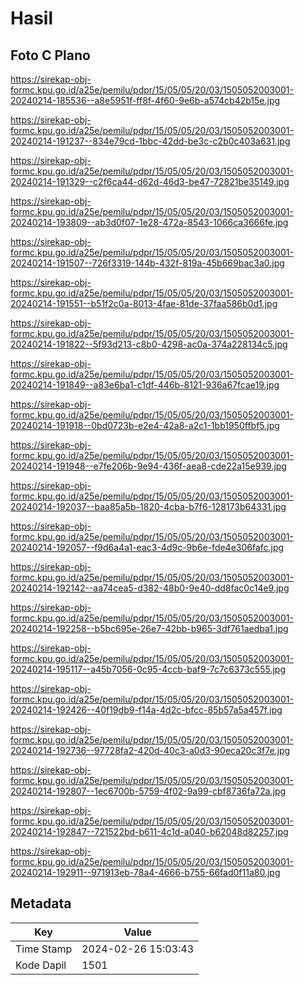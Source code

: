 # Hasil

## Foto C Plano

https://sirekap-obj-formc.kpu.go.id/a25e/pemilu/pdpr/15/05/05/20/03/1505052003001-20240214-185536--a8e5951f-ff8f-4f60-9e6b-a574cb42b15e.jpg

https://sirekap-obj-formc.kpu.go.id/a25e/pemilu/pdpr/15/05/05/20/03/1505052003001-20240214-191237--834e79cd-1bbc-42dd-be3c-c2b0c403a631.jpg

https://sirekap-obj-formc.kpu.go.id/a25e/pemilu/pdpr/15/05/05/20/03/1505052003001-20240214-191329--c2f6ca44-d62d-46d3-be47-72821be35149.jpg

https://sirekap-obj-formc.kpu.go.id/a25e/pemilu/pdpr/15/05/05/20/03/1505052003001-20240214-193809--ab3d0f07-1e28-472a-8543-1066ca3666fe.jpg

https://sirekap-obj-formc.kpu.go.id/a25e/pemilu/pdpr/15/05/05/20/03/1505052003001-20240214-191507--726f3319-144b-432f-819a-45b669bac3a0.jpg

https://sirekap-obj-formc.kpu.go.id/a25e/pemilu/pdpr/15/05/05/20/03/1505052003001-20240214-191551--b51f2c0a-8013-4fae-81de-37faa586b0d1.jpg

https://sirekap-obj-formc.kpu.go.id/a25e/pemilu/pdpr/15/05/05/20/03/1505052003001-20240214-191822--5f93d213-c8b0-4298-ac0a-374a228134c5.jpg

https://sirekap-obj-formc.kpu.go.id/a25e/pemilu/pdpr/15/05/05/20/03/1505052003001-20240214-191849--a83e6ba1-c1df-446b-8121-936a67fcae19.jpg

https://sirekap-obj-formc.kpu.go.id/a25e/pemilu/pdpr/15/05/05/20/03/1505052003001-20240214-191918--0bd0723b-e2e4-42a8-a2c1-1bb1950ffbf5.jpg

https://sirekap-obj-formc.kpu.go.id/a25e/pemilu/pdpr/15/05/05/20/03/1505052003001-20240214-191948--e7fe206b-9e94-436f-aea8-cde22a15e939.jpg

https://sirekap-obj-formc.kpu.go.id/a25e/pemilu/pdpr/15/05/05/20/03/1505052003001-20240214-192037--baa85a5b-1820-4cba-b7f6-128173b64331.jpg

https://sirekap-obj-formc.kpu.go.id/a25e/pemilu/pdpr/15/05/05/20/03/1505052003001-20240214-192057--f9d6a4a1-eac3-4d9c-9b6e-fde4e306fafc.jpg

https://sirekap-obj-formc.kpu.go.id/a25e/pemilu/pdpr/15/05/05/20/03/1505052003001-20240214-192142--aa74cea5-d382-48b0-9e40-dd8fac0c14e9.jpg

https://sirekap-obj-formc.kpu.go.id/a25e/pemilu/pdpr/15/05/05/20/03/1505052003001-20240214-192258--b5bc695e-26e7-42bb-b965-3df761aedba1.jpg

https://sirekap-obj-formc.kpu.go.id/a25e/pemilu/pdpr/15/05/05/20/03/1505052003001-20240214-195117--a45b7056-0c95-4ccb-baf9-7c7c6373c555.jpg

https://sirekap-obj-formc.kpu.go.id/a25e/pemilu/pdpr/15/05/05/20/03/1505052003001-20240214-192426--40f19db9-f14a-4d2c-bfcc-85b57a5a457f.jpg

https://sirekap-obj-formc.kpu.go.id/a25e/pemilu/pdpr/15/05/05/20/03/1505052003001-20240214-192736--97728fa2-420d-40c3-a0d3-90eca20c3f7e.jpg

https://sirekap-obj-formc.kpu.go.id/a25e/pemilu/pdpr/15/05/05/20/03/1505052003001-20240214-192807--1ec6700b-5759-4f02-9a99-cbf8736fa72a.jpg

https://sirekap-obj-formc.kpu.go.id/a25e/pemilu/pdpr/15/05/05/20/03/1505052003001-20240214-192847--721522bd-b611-4c1d-a040-b62048d82257.jpg

https://sirekap-obj-formc.kpu.go.id/a25e/pemilu/pdpr/15/05/05/20/03/1505052003001-20240214-192911--971913eb-78a4-4666-b755-66fad0f11a80.jpg


## Metadata

| Key        | Value               |
| ---------- | ------------------- |
| Time Stamp | 2024-02-26 15:03:43 |
| Kode Dapil | 1501                |



